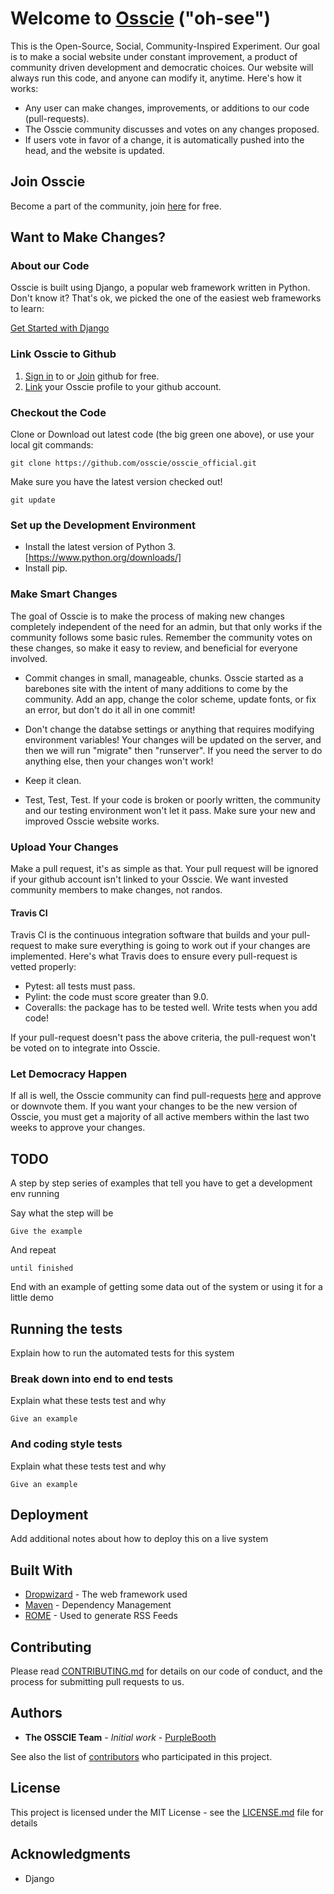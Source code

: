 # Welcome to [Osscie](https://www.google.com) ("oh-see")

This is the Open-Source, Social, Community-Inspired Experiment. Our goal is to make a social website under constant improvement, a product of community driven development and democratic choices. Our website will always run this code, and anyone can modify it, anytime. Here's how it works:

* Any user can make changes, improvements, or additions to our code (pull-requests).
* The Osscie community discusses and votes on any changes proposed.
* If users vote in favor of a change, it is automatically pushed into the head, and the website is updated.

## Join Osscie

Become a part of the community, join [here](https://www.google.com) for free.


## Want to Make Changes?
### About our Code

Osscie is built using Django, a popular web framework written in Python. Don't know it? That's ok, we picked the one of the easiest web frameworks to learn:

  [Get Started with Django](https://www.djangoproject.com/start/)

### Link Osscie to Github
1. [Sign in](https://github.com/login) to or [Join](https://github.com/join) github for free. 
2. [Link](https://www.google.com) your Osscie profile to your github account.

### Checkout the Code
Clone or Download out latest code (the big green one above), or use your local git commands:

```
git clone https://github.com/osscie/osscie_official.git
```

Make sure you have the latest version checked out!
```
git update
```
### Set up the Development Environment
* Install the latest version of Python 3. [https://www.python.org/downloads/]
* Install pip. 


### Make Smart Changes
The goal of Osscie is to make the process of making new changes completely independent of the need for an admin, but that only works if the community follows some basic rules. Remember the community votes on these changes, so make it easy to review, and beneficial for everyone involved.

* Commit changes in small, manageable, chunks. Osscie started as a barebones site with the intent of many additions to come by the community. Add an app, change the color scheme, update fonts, or fix an error, but don't do it all in one commit!

* Don't change the databse settings or anything that requires modifying environment variables! Your changes will be updated on the server, and then we will run "migrate" then "runserver". If you need the server to do anything else, then your changes won't work!

* Keep it clean.

* Test, Test, Test. If your code is broken or poorly written, the community and our testing environment won't let it pass. Make sure your new and improved Osscie website works.


### Upload Your Changes
Make a pull request, it's as simple as that. Your pull request will be ignored if your github account isn't linked to your Osscie. We want invested community members to make changes, not randos.

#### Travis CI
Travis CI is the continuous integration software that builds and your pull-request to make sure everything is going to work out if your changes are implemented. Here's what Travis does to ensure every pull-request is vetted properly:

* Pytest: all tests must pass.
* Pylint: the code must score greater than 9.0.
* Coveralls: the package has to be tested well. Write tests when you add code!

If your pull-request doesn't pass the above criteria, the pull-request won't be voted on to integrate into Osscie.

### Let Democracy Happen
If all is well, the Osscie community can find pull-requests [here](https://www.google.com) and approve or downvote them. If you want your changes to be the new version of Osscie, you must get a majority of all active members within the last two weeks to approve your changes.


## TODO

A step by step series of examples that tell you have to get a development env running

Say what the step will be

```
Give the example
```

And repeat

```
until finished
```

End with an example of getting some data out of the system or using it for a little demo

## Running the tests

Explain how to run the automated tests for this system

### Break down into end to end tests

Explain what these tests test and why

```
Give an example
```

### And coding style tests

Explain what these tests test and why

```
Give an example
```

## Deployment

Add additional notes about how to deploy this on a live system

## Built With

* [Dropwizard](http://www.dropwizard.io/1.0.2/docs/) - The web framework used
* [Maven](https://maven.apache.org/) - Dependency Management
* [ROME](https://rometools.github.io/rome/) - Used to generate RSS Feeds

## Contributing

Please read [CONTRIBUTING.md](https://gist.github.com/PurpleBooth/b24679402957c63ec426) for details on our code of conduct, and the process for submitting pull requests to us.

## Authors

* **The OSSCIE Team** - *Initial work* - [PurpleBooth](https://github.com/osscie)

See also the list of [contributors](https://github.com/your/project/contributors) who participated in this project.

## License

This project is licensed under the MIT License - see the [LICENSE.md](LICENSE.md) file for details

## Acknowledgments

* Django
